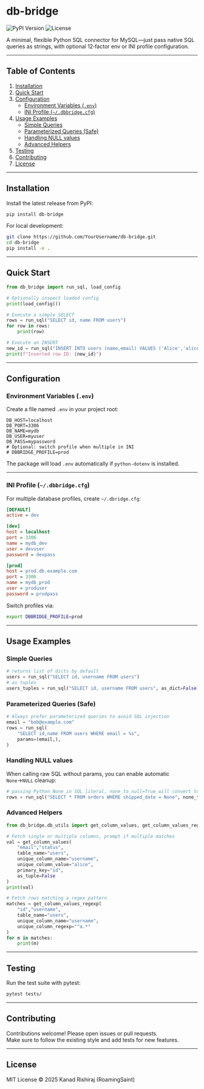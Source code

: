 # db-bridge

![PyPI Version](https://img.shields.io/pypi/v/db-bridge.svg)
![License](https://img.shields.io/pypi/l/db-bridge.svg)

A minimal, flexible Python SQL connector for MySQL—just pass native SQL queries as strings, with optional 12‑factor env or INI profile configuration.

---

## Table of Contents

1. [Installation](#installation)  
2. [Quick Start](#quick-start)  
3. [Configuration](#configuration)  
   - [Environment Variables (`.env`)](#environment-variables-env)  
   - [INI Profile (`~/.dbbridge.cfg`)](#ini-profile-~dbbridgecfg)  
4. [Usage Examples](#usage-examples)  
   - [Simple Queries](#simple-queries)  
   - [Parameterized Queries (Safe)](#parameterized-queries-safe)  
   - [Handling NULL values](#handling-null-values)  
   - [Advanced Helpers](#advanced-helpers)  
5. [Testing](#testing)  
6. [Contributing](#contributing)  
7. [License](#license)

---

## Installation

Install the latest release from PyPI:

```bash
pip install db-bridge
```

For local development:

```bash
git clone https://github.com/YourUsername/db-bridge.git
cd db-bridge
pip install -e .
```

---

## Quick Start

```python
from db_bridge import run_sql, load_config

# Optionally inspect loaded config
print(load_config())

# Execute a simple SELECT
rows = run_sql("SELECT id, name FROM users")
for row in rows:
    print(row)

# Execute an INSERT
new_id = run_sql("INSERT INTO users (name,email) VALUES ('Alice','alice@example.com')")
print(f"Inserted row ID: {new_id}")
```

---

## Configuration

### Environment Variables (`.env`)

Create a file named `.env` in your project root:

```dotenv
DB_HOST=localhost
DB_PORT=3306
DB_NAME=mydb
DB_USER=myuser
DB_PASS=mypassword
# Optional: switch profile when multiple in INI
# DBBRIDGE_PROFILE=prod
```

The package will load `.env` automatically if `python-dotenv` is installed.

---

### INI Profile (`~/.dbbridge.cfg`)

For multiple database profiles, create `~/.dbridge.cfg`:

```ini
[DEFAULT]
active = dev

[dev]
host = localhost
port = 3306
name = mydb_dev
user = devuser
password = devpass

[prod]
host = prod.db.example.com
port = 3306
name = mydb_prod
user = produser
password = prodpass
```

Switch profiles via:

```bash
export DBBRIDGE_PROFILE=prod
```

---

## Usage Examples

### Simple Queries

```python
# returns list of dicts by default
users = run_sql("SELECT id, username FROM users")
# as tuples
users_tuples = run_sql("SELECT id, username FROM users", as_dict=False)
```

### Parameterized Queries (Safe)

```python
# Always prefer parameterized queries to avoid SQL injection
email = "bob@example.com"
rows = run_sql(
    "SELECT id,name FROM users WHERE email = %s",
    params=(email,),
)
```

### Handling NULL values

When calling raw SQL without params, you can enable automatic `None`→`NULL` cleanup:

```python
# passing Python None in SQL literal, none_to_null=True will convert to NULL
rows = run_sql("SELECT * FROM orders WHERE shipped_date = None", none_to_null=True)
```

### Advanced Helpers

```python
from db_bridge.db_utils import get_column_values, get_column_values_regexp

# Fetch single or multiple columns, prompt if multiple matches
val = get_column_values(
    "email","status",
    table_name="users",
    unique_column_name="username",
    unique_column_value="alice",
    primary_key="id",
    as_tuple=False
)
print(val)

# Fetch rows matching a regex pattern
matches = get_column_values_regexp(
    "id","username",
    table_name="users",
    unique_column_name="username",
    unique_column_regexp="^a.*"
)
for m in matches:
    print(m)
```

---

## Testing

Run the test suite with pytest:

```bash
pytest tests/
```

---

## Contributing

Contributions welcome! Please open issues or pull requests.  
Make sure to follow the existing style and add tests for new features.

---

## License

MIT License © 2025 Kanad Rishiraj (RoamingSaint)
